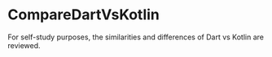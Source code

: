 # CompareDartVsKotlin
 For self-study purposes, the similarities and differences of Dart vs Kotlin are reviewed.
